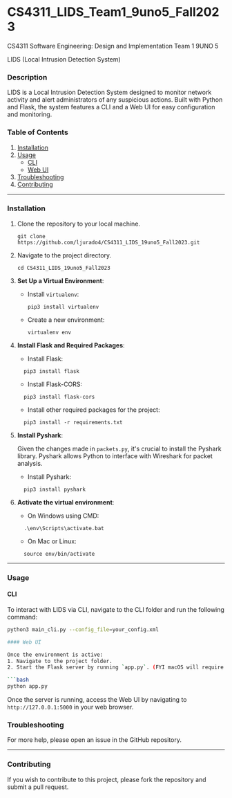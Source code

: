 # CS4311_LIDS_Team1_9uno5_Fall2023

CS4311 Software Engineering: Design and Implementation Team 1 9UNO 5

LIDS (Local Intrusion Detection System)

### Description

LIDS is a Local Intrusion Detection System designed to monitor network activity and alert administrators of any suspicious actions. Built with Python and Flask, the system features a CLI and a Web UI for easy configuration and monitoring.

### Table of Contents

1. [Installation](#installation)
2. [Usage](#usage)
    - [CLI](#cli)
    - [Web UI](#web-ui)
3. [Troubleshooting](#troubleshooting)
4. [Contributing](#contributing)

---

### Installation

1. Clone the repository to your local machine.
    ```
    git clone https://github.com/ljurado4/CS4311_LIDS_19uno5_Fall2023.git
    ```
2. Navigate to the project directory.
    ```
    cd CS4311_LIDS_19uno5_Fall2023
    ```
3. **Set Up a Virtual Environment**:
    * Install `virtualenv`:
      ```
      pip3 install virtualenv
      ```
    * Create a new environment:
      ```
      virtualenv env
      ```
4. **Install Flask and Required Packages**:
    * Install Flask:
    ```
      pip3 install flask
    ```
    * Install Flask-CORS:
    ```
      pip3 install flask-cors
    ```
    * Install other required packages for the project:
    ```
      pip3 install -r requirements.txt
    ```
5. **Install Pyshark**:
   
   Given the changes made in `packets.py`, it's crucial to install the Pyshark library. Pyshark allows Python to interface with Wireshark for packet analysis.
    * Install Pyshark:
    ```
      pip3 install pyshark
    ```

6. **Activate the virtual environment**:
    * On Windows using CMD:
    ```
      .\env\Scripts\activate.bat
    ```
    * On Mac or Linux:
    ```
      source env/bin/activate
    ```

---

### Usage

#### CLI

To interact with LIDS via CLI, navigate to the CLI folder and run the following command:

```bash
python3 main_cli.py --config_file=your_config.xml

#### Web UI

Once the environment is active:
1. Navigate to the project folder.
2. Start the Flask server by running `app.py`. (FYI macOS will require you to still run python3)

```bash
python app.py
```

Once the server is running, access the Web UI by navigating to `http://127.0.0.1:5000` in your web browser.


### Troubleshooting

For more help, please open an issue in the GitHub repository.

---

### Contributing

If you wish to contribute to this project, please fork the repository and submit a pull request.

